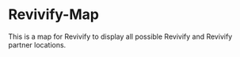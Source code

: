 # Revivify-Map
This is a map for Revivify to display all possible Revivify and Revivify partner locations.
